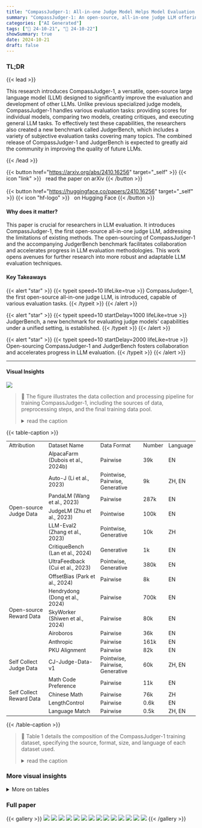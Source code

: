 ```yaml
---
title: "CompassJudger-1: All-in-one Judge Model Helps Model Evaluation and Evolution"
summary: "CompassJudger-1: An open-source, all-in-one judge LLM offering unitary scoring, model comparison, critique generation, and diverse task execution, significantly advancing LLM evaluation."
categories: ["AI Generated"]
tags: ["🔖 24-10-21", "🤗 24-10-22"]
showSummary: true
date: 2024-10-21
draft: false
---
```


### TL;DR


{{< lead >}}

This research introduces CompassJudger-1, a versatile, open-source large language model (LLM) designed to significantly improve the evaluation and development of other LLMs. Unlike previous specialized judge models, CompassJudger-1 handles various evaluation tasks: providing scores for individual models, comparing two models, creating critiques, and executing general LLM tasks.  To effectively test these capabilities, the researchers also created a new benchmark called JudgerBench, which includes a variety of subjective evaluation tasks covering many topics.  The combined release of CompassJudger-1 and JudgerBench is expected to greatly aid the community in improving the quality of future LLMs.

{{< /lead >}}


{{< button href="https://arxiv.org/abs/2410.16256" target="_self" >}}
{{< icon "link" >}} &nbsp; read the paper on arXiv
{{< /button >}}
<br><br>
{{< button href="https://huggingface.co/papers/2410.16256" target="_self" >}}
{{< icon "hf-logo" >}} &nbsp; on Hugging Face
{{< /button >}}

#### Why does it matter?
This paper is crucial for researchers in LLM evaluation. It introduces CompassJudger-1, the first open-source all-in-one judge LLM, addressing the limitations of existing methods.  The open-sourcing of CompassJudger-1 and the accompanying JudgerBench benchmark facilitates collaboration and accelerates progress in LLM evaluation methodologies. This work opens avenues for further research into more robust and adaptable LLM evaluation techniques.
#### Key Takeaways

{{< alert "star" >}}
{{< typeit speed=10 lifeLike=true >}} CompassJudger-1, the first open-source all-in-one judge LLM, is introduced, capable of various evaluation tasks. {{< /typeit >}}
{{< /alert >}}

{{< alert "star" >}}
{{< typeit speed=10 startDelay=1000 lifeLike=true >}} JudgerBench, a new benchmark for evaluating judge models' capabilities under a unified setting, is established. {{< /typeit >}}
{{< /alert >}}

{{< alert "star" >}}
{{< typeit speed=10 startDelay=2000 lifeLike=true >}} Open-sourcing CompassJudger-1 and JudgerBench fosters collaboration and accelerates progress in LLM evaluation. {{< /typeit >}}
{{< /alert >}}

------
#### Visual Insights



![](figures/figures_3_0.png)

> 🔼 The figure illustrates the data collection and processing pipeline for training CompassJudger-1, including the sources of data, preprocessing steps, and the final training data pool.
> <details>
> <summary>read the caption</summary>
> Figure 1: Training Data Collection of CompassJudger-1.
> </details>







{{< table-caption >}}
<br><table id='5' style='font-size:14px'><tr><td>Attribution</td><td>Dataset Name</td><td>Data Format</td><td>Number</td><td>Language</td></tr><tr><td rowspan="7">Open-source Judge Data</td><td>AlpacaFarm (Dubois et al., 2024b)</td><td>Pairwise</td><td>39k</td><td>EN</td></tr><tr><td>Auto-J (Li et al., 2023)</td><td>Pointwise, Pairwise, Generative</td><td>9k</td><td>ZH, EN</td></tr><tr><td>PandaLM (Wang et al., 2023)</td><td>Pairwise</td><td>287k</td><td>EN</td></tr><tr><td>JudgeLM (Zhu et al., 2023)</td><td>Pointwise</td><td>100k</td><td>EN</td></tr><tr><td>LLM-Eval2 (Zhang et al., 2023)</td><td>Pointwise, Generative</td><td>10k</td><td>ZH</td></tr><tr><td>CritiqueBench (Lan et al., 2024)</td><td>Generative</td><td>1k</td><td>EN</td></tr><tr><td>UltraFeedback (Cui et al., 2023)</td><td>Pointwise, Generative</td><td>380k</td><td>EN</td></tr><tr><td rowspan="6">Open-source Reward Data</td><td>OffsetBias (Park et al., 2024)</td><td>Pairwise</td><td>8k</td><td>EN</td></tr><tr><td>Hendrydong (Dong et al., 2024)</td><td>Pairwise</td><td>700k</td><td>EN</td></tr><tr><td>SkyWorker (Shiwen et al., 2024)</td><td>Pairwise</td><td>80k</td><td>EN</td></tr><tr><td>Airoboros</td><td>Pairwise</td><td>36k</td><td>EN</td></tr><tr><td>Anthropic</td><td>Pairwise</td><td>161k</td><td>EN</td></tr><tr><td>PKU Alignment</td><td>Pairwise</td><td>82k</td><td>EN</td></tr><tr><td>Self Collect Judge Data</td><td>CJ-Judge-Data-v1</td><td>Pointwise, Pairwise, Generative</td><td>60k</td><td>ZH, EN</td></tr><tr><td rowspan="4">Self Collect Reward Data</td><td>Math Code Preference</td><td>Pairwise</td><td>11k</td><td>EN</td></tr><tr><td>Chinese Math</td><td>Pairwise</td><td>76k</td><td>ZH</td></tr><tr><td>LengthControl</td><td>Pairwise</td><td>0.6k</td><td>EN</td></tr><tr><td>Language Match</td><td>Pairwise</td><td>0.5k</td><td>ZH, EN</td></tr></table>{{< /table-caption >}}

> 🔼 Table 1 details the composition of the CompassJudger-1 training dataset, specifying the source, format, size, and language of each dataset used.
> <details>
> <summary>read the caption</summary>
> Table 1: Training Data Construction of CompassJudger-1, Pointwise indicates that the data contains only one model's response along with the score given by the Judge model/Reward model. Pairwise indicates that the data includes responses from two models and the comparison result given by the Judge model/Reward model. Generative indicates that the data includes the Judge results as well as the reasoning process of the Judge. The number of each dataset refers to the number of candidates in the Training Data pool, not the final amount of training data.
> </details>



### More visual insights




<details>
<summary>More on tables
</summary>


{{< table-caption >}}
<br><table id='3' style='font-size:14px'><tr><td>Models</td><td>Proportion of Reward Data</td><td>RewardBench</td><td>JudgerBench</td><td>Average</td></tr><tr><td>CompassJudger-1-7B</td><td>25%</td><td>0.810</td><td>0.633</td><td>0.722</td></tr><tr><td></td><td>33%</td><td>0.812</td><td>0.646</td><td>0.729</td></tr><tr><td></td><td>50%</td><td>0.823</td><td>0.665</td><td>0.744</td></tr><tr><td></td><td>66%</td><td>0.831</td><td>0.697</td><td>0.764</td></tr><tr><td></td><td>75%</td><td>0.833</td><td>0.612</td><td>0.723</td></tr><tr><td></td><td>83%</td><td>0.834</td><td>0.438</td><td>0.636</td></tr></table>{{< /table-caption >}}
> 🔼 {{ table.description }}
> <details>
> <summary>read the caption</summary>
> {{ table.caption }}
> </details>


> The table presents the ablation study results on the performance of CompassJudger-1 with varying proportions of reward data in RewardBench and JudgerBench.


{{< table-caption >}}
<br><table id='3' style='font-size:14px'><tr><td>Models</td><td>Judge Average</td><td>AlignBench</td><td>ArenaHard</td><td>Fofo</td><td>WildBench</td><td>Sub. Average</td></tr><tr><td>CJ-1-7B-w /o G-SFT</td><td>0.693</td><td>0.590</td><td>0.487</td><td>0.750</td><td>-0.071</td><td>0.490</td></tr><tr><td>CJ-1-7B-w. G-SFT</td><td>0.697</td><td>0.624</td><td>0.562</td><td>0.740</td><td>0.015</td><td>0.528</td></tr></table>{{< /table-caption >}}
> 🔼 {{ table.description }}
> <details>
> <summary>read the caption</summary>
> {{ table.caption }}
> </details>


> The table presents an ablation study showing the impact of general SFT data on the CompassJudger model's performance across multiple evaluation benchmarks.


{{< table-caption >}}
<br><table id='3' style='font-size:14px'><tr><td>Dataset Name</td><td>Data Format</td><td>Turns</td><td>Scenario Label</td><td>Language</td></tr><tr><td>AlignBench</td><td>Pairwise</td><td>Single Turn</td><td>Daily Chat, Chinese Culture</td><td>ZH</td></tr><tr><td>ArenaHard</td><td>Pairwise</td><td>Single Turn</td><td>Daily Chat, Reasoning, Math, Code</td><td>EN</td></tr><tr><td>FoFo</td><td>Pointwise</td><td>Single Turn</td><td>Instruction Following</td><td>ZH, EN</td></tr><tr><td>WildBench</td><td>Pairwise</td><td>Single Turn, Multi Turn</td><td>Daily Chat</td><td>EN</td></tr></table>{{< /table-caption >}}
> 🔼 {{ table.description }}
> <details>
> <summary>read the caption</summary>
> {{ table.caption }}
> </details>


> Table 1 details the training data used for CompassJudger-1, specifying the source, format, size, and language of each dataset.


{{< table-caption >}}
<table id='5' style='font-size:14px'><tr><td>Models</td><td>RewardBench</td><td>I JDB-A EN</td><td>JDB-A CN</td><td>JDB-B Acc</td><td>JDB-B Corr</td><td>JudgerBench</td></tr><tr><td>Qwen2.5-7B-Chat</td><td>0.789</td><td>0.567</td><td>0.535</td><td>0.590</td><td>0.874</td><td>0.641</td></tr><tr><td>Qwen2-72B-Chat</td><td>0.822</td><td>0.588</td><td>0.584</td><td>0.625</td><td>0.935</td><td>0.683</td></tr><tr><td>Qwen2.5-72B-Chat</td><td>0.832</td><td>0.615</td><td>0.590</td><td>0.681</td><td>0.937</td><td>0.706</td></tr><tr><td>GPT-4o-0806</td><td>0.867</td><td>0.664</td><td>0.608</td><td>1</td><td>1</td><td>0.818</td></tr><tr><td>Skywork-llama3.1-8B</td><td>0.890</td><td>0.630</td><td>0.605</td><td>-</td><td>-</td><td>-</td></tr><tr><td>Selftaught-llama3.1-70B</td><td>0.900</td><td>0.443</td><td>0.570</td><td>0.598</td><td>0.869</td><td>0.620</td></tr><tr><td>CJ-1-1.5B</td><td>0.724</td><td>0.553</td><td>0.527</td><td>0.629</td><td>0.905</td><td>0.654</td></tr><tr><td>CJ-1-7B</td><td>0.831</td><td>0.570</td><td>0.583</td><td>0.687</td><td>0.948</td><td>0.697</td></tr><tr><td>CJ-1-14B</td><td>0.842</td><td>0.599</td><td>0.615</td><td>0.699</td><td>0.959</td><td>0.718</td></tr><tr><td>CJ-1-32B</td><td>0.854</td><td>0.614</td><td>0.612</td><td>0.720</td><td>0.963</td><td>0.727</td></tr></table>{{< /table-caption >}}
> 🔼 {{ table.description }}
> <details>
> <summary>read the caption</summary>
> {{ table.caption }}
> </details>


> Table 5 presents the results of various models on RewardBench and JudgerBench, showing their performance on different aspects of subjective evaluation.


{{< table-caption >}}
<table id='3' style='font-size:14px'><tr><td>Models</td><td>Chat</td><td>Chat Hard</td><td>Safety</td><td>Reasoning</td><td>Average</td></tr><tr><td>Qwen2.5-7B-Chat</td><td>0.961</td><td>0.567</td><td>0.831</td><td>0.797</td><td>0.789</td></tr><tr><td>Qwen2-72B-Chat</td><td>0.955</td><td>0.640</td><td>0.843</td><td>0.848</td><td>0.822</td></tr><tr><td>Qwen2.5-72B-Chat</td><td>0.961</td><td>0.680</td><td>0.838</td><td>0.850</td><td>0.832</td></tr><tr><td>GPT-4o-0806</td><td>0.961</td><td>0.761</td><td>0.881</td><td>0.866</td><td>0.867</td></tr><tr><td>Skywork-llama3.1-8B</td><td>0.936</td><td>0.814</td><td>0.911</td><td>0.898</td><td>0.890</td></tr><tr><td>Selftaught-llama3.1-70B</td><td>0.969</td><td>0.851</td><td>0.896</td><td>0.884</td><td>0.900</td></tr><tr><td>CJ-1-1.5B</td><td>0.964</td><td>0.495</td><td>0.781</td><td>0.656</td><td>0.724</td></tr><tr><td>CJ-1-7B</td><td>0.978</td><td>0.605</td><td>0.847</td><td>0.895</td><td>0.831</td></tr><tr><td>CJ-1-14B</td><td>0.975</td><td>0.623</td><td>0.845</td><td>0.925</td><td>0.842</td></tr><tr><td>CJ-1-32B</td><td>0.978</td><td>0.656</td><td>0.861</td><td>0.922</td><td>0.854</td></tr></table>{{< /table-caption >}}
> 🔼 {{ table.description }}
> <details>
> <summary>read the caption</summary>
> {{ table.caption }}
> </details>


> The table presents the detailed performance of various models on the RewardBench benchmark, broken down by category (Chat, Chat Hard, Safety, Reasoning) and overall average score.


{{< table-caption >}}
<table id='3' style='font-size:14px'><tr><td>Models</td><td>Teaser</td><td>AI</td><td>Roleplay</td><td>Chat</td><td>Math</td><td>Reasoning</td><td>Creation</td><td>Code</td><td>Science</td><td>Humanities</td></tr><tr><td>Qwen2.5-7B-Chat</td><td>0.54</td><td>0.59</td><td>0.59</td><td>0.46</td><td>0.69</td><td>0.43</td><td>0.61</td><td>0.65</td><td>0.58</td><td>0.52</td></tr><tr><td>Qwen2-72B-Chat</td><td>0.63</td><td>0.59</td><td>0.54</td><td>0.49</td><td>0.62</td><td>0.64</td><td>0.60</td><td>0.74</td><td>0.51</td><td>0.52</td></tr><tr><td>Qwen2.5-72B-Chat</td><td>0.68</td><td>0.57</td><td>0.57</td><td>0.47</td><td>0.78</td><td>0.64</td><td>0.58</td><td>0.75</td><td>0.61</td><td>0.52</td></tr><tr><td>GPT-4o-0806</td><td>0.82</td><td>0.53</td><td>0.62</td><td>0.61</td><td>0.83</td><td>0.67</td><td>0.67</td><td>0.73</td><td>0.64</td><td>0.55</td></tr><tr><td>Skywork-Ilama3.1-8B</td><td>0.69</td><td>0.61</td><td>0.54</td><td>0.62</td><td>0.63</td><td>0.64</td><td>0.60</td><td>0.69</td><td>0.74</td><td>0.53</td></tr><tr><td>Selftaught-llama3.1-70B</td><td>0.47</td><td>0.45</td><td>0.47</td><td>0.37</td><td>0.45</td><td>0.43</td><td>0.36</td><td>0.58</td><td>0.48</td><td>0.36</td></tr><tr><td>CJ-1-1.5B</td><td>0.42</td><td>0.56</td><td>0.56</td><td>0.43</td><td>0.66</td><td>0.47</td><td>0.55</td><td>0.78</td><td>0.64</td><td>0.44</td></tr><tr><td>CJ-1-7B</td><td>0.56</td><td>0.56</td><td>0.51</td><td>0.47</td><td>0.68</td><td>0.58</td><td>0.58</td><td>0.75</td><td>0.58</td><td>0.43</td></tr><tr><td>CJ-1-14B</td><td>0.66</td><td>0.51</td><td>0.57</td><td>0.54</td><td>0.72</td><td>0.61</td><td>0.56</td><td>0.74</td><td>0.61</td><td>0.47</td></tr><tr><td>CJ-1-32B</td><td>0.66</td><td>0.57</td><td>0.56</td><td>0.59</td><td>0.78</td><td>0.58</td><td>0.55</td><td>0.75</td><td>0.60</td><td>0.49</td></tr></table>{{< /table-caption >}}
> 🔼 {{ table.description }}
> <details>
> <summary>read the caption</summary>
> {{ table.caption }}
> </details>


> This table presents the detailed performance of various models on the English section of JudgerBench part A, broken down by task category.


{{< table-caption >}}
<table id='5' style='font-size:14px'><tr><td>Models</td><td>Teaser</td><td>AI</td><td>Roleplay</td><td>Chat</td><td>Math</td><td>Reasoning</td><td>Creation</td><td>Code</td><td>Science</td><td>Humanities</td></tr><tr><td>Qwen2.5-7B-Chat</td><td>0.46</td><td>0.58</td><td>0.36</td><td>0.45</td><td>0.70</td><td>0.53</td><td>0.52</td><td>0.53</td><td>0.52</td><td>0.64</td></tr><tr><td>Qwen2-72B-Chat</td><td>0.62</td><td>0.54</td><td>0.34</td><td>0.55</td><td>0.68</td><td>0.63</td><td>0.58</td><td>0.58</td><td>0.62</td><td>0.64</td></tr><tr><td>Qwen2.5-72B-Chat</td><td>0.65</td><td>0.47</td><td>0.49</td><td>0.47</td><td>0.71</td><td>0.60</td><td>0.57</td><td>0.58</td><td>0.69</td><td>0.60</td></tr><tr><td>GPT-4o-0806</td><td>0.77</td><td>0.56</td><td>0.51</td><td>0.53</td><td>0.67</td><td>0.66</td><td>0.63</td><td>0.58</td><td>0.62</td><td>0.58</td></tr><tr><td>Skywork-llama3.1-8B</td><td>0.62</td><td>0.58</td><td>0.58</td><td>0.59</td><td>0.63</td><td>0.58</td><td>0.60</td><td>0.61</td><td>0.60</td><td>0.61</td></tr><tr><td>Selftaught-llama3.1-70B</td><td>0.62</td><td>0.56</td><td>0.55</td><td>0.48</td><td>0.67</td><td>0.55</td><td>0.57</td><td>0.57</td><td>0.51</td><td>0.61</td></tr><tr><td>CJ-1-1.5B</td><td>0.54</td><td>0.58</td><td>0.38</td><td>0.38</td><td>0.62</td><td>0.63</td><td>0.54</td><td>0.52</td><td>0.55</td><td>0.54</td></tr><tr><td>CJ-1-7B</td><td>0.62</td><td>0.54</td><td>0.41</td><td>0.58</td><td>0.70</td><td>0.60</td><td>0.59</td><td>0.56</td><td>0.59</td><td>0.60</td></tr><tr><td>CJ-1-14B</td><td>0.69</td><td>0.61</td><td>0.51</td><td>0.55</td><td>0.71</td><td>0.68</td><td>0.60</td><td>0.58</td><td>0.61</td><td>0.65</td></tr><tr><td>CJ-1-32B</td><td>0.69</td><td>0.58</td><td>0.53</td><td>0.52</td><td>0.71</td><td>0.53</td><td>0.60</td><td>0.61</td><td>0.61</td><td>0.69</td></tr></table>{{< /table-caption >}}
> 🔼 {{ table.description }}
> <details>
> <summary>read the caption</summary>
> {{ table.caption }}
> </details>


> Table 8 presents the detailed performance of various models on the Chinese subset of the Arena component of JudgerBench, categorized by task type.


{{< table-caption >}}
<br><table id='7' style='font-size:14px'><tr><td>Models</td><td>AlignBench</td><td>Fofo</td><td>WildBench</td><td>ArenaHard</td><td>Average</td></tr><tr><td>Qwen2.5-7B-Chat</td><td>0.777</td><td>0.670</td><td>0.470</td><td>0.444</td><td>0.590</td></tr><tr><td>Qwen2-72B-Chat</td><td>0.867</td><td>0.692</td><td>0.564</td><td>0.376</td><td>0.625</td></tr><tr><td>Qwen2.5-72B-Chat</td><td>0.878</td><td>0.677</td><td>0.599</td><td>0.570</td><td>0.681</td></tr><tr><td>Selftaught-llama3.1-70B</td><td>0.755</td><td>0.627</td><td>0.538</td><td>0.472</td><td>0.598</td></tr><tr><td>CJ-1-1.5B</td><td>0.822</td><td>0.712</td><td>0.550</td><td>0.430</td><td>0.629</td></tr><tr><td>CJ-1-7B</td><td>0.816</td><td>0.783</td><td>0.564</td><td>0.586</td><td>0.687</td></tr><tr><td>CJ-1-14B</td><td>0.839</td><td>0.787</td><td>0.566</td><td>0.602</td><td>0.699</td></tr><tr><td>CJ-1-32B</td><td>0.857</td><td>0.806</td><td>0.596</td><td>0.621</td><td>0.720</td></tr></table>{{< /table-caption >}}
> 🔼 {{ table.description }}
> <details>
> <summary>read the caption</summary>
> {{ table.caption }}
> </details>


> Table 9 presents the accuracy results of different models on the JudgerBench B dataset, which includes four subjective evaluation datasets (AlignBench, FoFo, WildBench, and ArenaHard).


{{< table-caption >}}
<br><table id='3' style='font-size:14px'><tr><td>Models</td><td>AlignBench</td><td>Fofo</td><td>WildBench</td><td>ArenaHard</td><td>Average</td></tr><tr><td>Qwen2.5-7B-Chat</td><td>0.916</td><td>0.681</td><td>0.967</td><td>0.931</td><td>0.874</td></tr><tr><td>Qwen2-72B-Chat</td><td>0.937</td><td>0.889</td><td>0.976</td><td>0.936</td><td>0.935</td></tr><tr><td>Qwen2.5-72B-Chat</td><td>0.964</td><td>0.916</td><td>0.958</td><td>0.912</td><td>0.937</td></tr><tr><td>Selftaught-llama3.1-70B</td><td>0.918</td><td>0.667</td><td>0.950</td><td>0.942</td><td>0.869</td></tr><tr><td>CJ-1-1.5B</td><td>0.928</td><td>0.851</td><td>0.981</td><td>0.858</td><td>0.905</td></tr><tr><td>CJ-1-7B</td><td>0.956</td><td>0.936</td><td>0.970</td><td>0.932</td><td>0.948</td></tr><tr><td>CJ-1-14B</td><td>0.966</td><td>0.956</td><td>0.965</td><td>0.951</td><td>0.959</td></tr><tr><td>CJ-1-32B</td><td>0.973</td><td>0.951</td><td>0.954</td><td>0.975</td><td>0.963</td></tr></table>{{< /table-caption >}}
> 🔼 {{ table.description }}
> <details>
> <summary>read the caption</summary>
> {{ table.caption }}
> </details>


> This table presents the correlation results of several models on the JudgerBench B dataset, specifically focusing on the AlignBench, Fofo, WildBench, and ArenaHard subsets.


{{< table-caption >}}
<table id='2' style='font-size:16px'><tr><td>References</td></tr><tr><td>Josh Achiam, Steven Adler, Sandhini Agarwal, Lama Ahmad, Ilge Akkaya, Florencia Leoni Aleman, Diogo Almeida, Janko Altenschmidt, Sam Altman, Shyamal Anadkat, et al. Gpt-4 technical report. arXiv preprint arXiv:2303.08774, 2023.</td></tr><tr><td>Zheng Cai, Maosong Cao, Haojiong Chen, Kai Chen, Keyu Chen, Xin Chen, Xun Chen, Zehui Chen, Zhi Chen, Pei Chu, et al. Internlm2 technical report. arXiv preprint arXiv:2403.17297, 2024.</td></tr><tr><td>Wei-Lin Chiang, Lianmin Zheng, Ying Sheng, Anastasios Nikolas Angelopoulos, Tianle Li, Dacheng Li, Hao Zhang, Banghua Zhu, Michael Jordan, Joseph E Gonzalez, et al. Chatbot arena: An open platform for evaluating llms by human preference. arXiv preprint arXiv:2403.04132, 2024.</td></tr><tr><td>OpenCompass Contributors. Opencompass: A universal evaluation platform for foundation models. https: //github. com/ open- compass/ opencompass, 2023a.</td></tr><tr><td>XTuner Contributors. Xtuner: A toolkit for efficiently fine-tuning llm. https ・・ / /github.com/ InternLM/xtuner, 2023b.</td></tr><tr><td>Ganqu Cui, Lifan Yuan, Ning Ding, Guanming Yao, Wei Zhu, Yuan Ni, Guotong Xie, Zhiyuan Liu, and Maosong Sun. Ultrafeedback: Boosting language models with high- quality feedback, 2023.</td></tr><tr><td>Hanze Dong, Wei Xiong, Bo Pang, Haoxiang Wang, Han Zhao, Yingbo Zhou, Nan Jiang, Doyen Sahoo, Caiming Xiong, and Tong Zhang. Rlhf workflow: From reward modeling to online rlhf, 2024.</td></tr><tr><td>Yann Dubois, Balazs Galambosi, Percy Liang, and Tatsunori B Hashimoto. Length-controlled alpacaeval: A simple way to debias automatic evaluators. arXiv preprint arXiv:2404.04475, 2024a.</td></tr><tr><td>Yann Dubois, Chen Xuechen Li, Rohan Taori, Tianyi Zhang, Ishaan Gulrajani, Jimmy Ba, Carlos Guestrin, Percy S Liang, and Tatsunori B Hashimoto. Alpacafarm: A simulation framework for methods that learn from human feedback. Advances in Neural Information Processing Systems, 36, 2024b.</td></tr><tr><td>Pei Ke, Bosi Wen, Zhuoer Feng, Xiao Liu, Xuanyu Lei, Jiale Cheng, Shengyuan Wang, Aohan Zeng, Yuxiao Dong, Hongning Wang, et al. Critiquellm: Scaling llm-as-critic for effective and explainable evaluation of large language model generation. arXiv preprint arXiv:2311.18702, 2023.</td></tr><tr><td>Seungone Kim, Juyoung Suk, Ji Yong Cho, Shayne Longpre, Chaeeun Kim, Dongkeun Yoon, Guijin Son, Yejin Cho, Sheikh Shafayat, Jinheon Baek, et al. The biggen bench: A principled benchmark for fine-grained evaluation of language models with language models. arXiv preprint arXiv:2406.05761, 2024.</td></tr><tr><td>Nathan Lambert, Valentina Pyatkin, Jacob Morrison, LJ Miranda, Bill Yuchen Lin, Khy- athi Chandu, Nouha Dziri, Sachin Kumar, Tom Zick, Yejin Choi, et al. Rewardbench: Evaluating reward models for language modeling. arXiv preprint arXiv:2403.13787, 2024.</td></tr><tr><td>Tian Lan, Wenwei Zhang, Chen Xu, Heyan Huang, Dahua Lin, Kai Chen, and Xian-ling Mao. Criticbench: Evaluating large language models as critic. arXiv preprint arXiv:2402.13764, 2024.</td></tr><tr><td>Junlong Li, Shichao Sun, Weizhe Yuan, Run-Ze Fan, Hai Zhao, and Pengfei Liu. Generative judge for evaluating alignment. arXiv preprint arXiv:2310.05470, 2023.</td></tr><tr><td>Tianle Li, Wei-Lin Chiang, Evan Frick, Lisa Dunlap, Tianhao Wu, Banghua Zhu, Joseph E Gonzalez, and Ion Stoica. From crowdsourced data to high-quality benchmarks: Arena- hard and benchbuilder pipeline. arXiv preprint arXiv:2406.11939, 2024.</td></tr></table>{{< /table-caption >}}
> 🔼 {{ table.description }}
> <details>
> <summary>read the caption</summary>
> {{ table.caption }}
> </details>


> Table 1 details the composition of the CompassJudger-1 training dataset, specifying the source, format, size, and language of each dataset.


{{< table-caption >}}
<table id='2' style='font-size:16px'><tr><td>Bill Yuchen Lin, Yuntian Deng, Khyathi Chandu, Faeze Brahman, Abhilasha Ravichander, Valentina Pyatkin, Nouha Dziri, Ronan Le Bras, and Yejin Choi. Wildbench: Benchmark- ing llms with challenging tasks from real users in the wild. arXiv preprint arXiv:2406.04770, 2024.</td></tr><tr><td>Xiao Liu, Xuanyu Lei, Shengyuan Wang, Yue Huang, Zhuoer Feng, Bosi Wen, Jiale Cheng, Pei Ke, Yifan Xu, Weng Lam Tam, et al. Alignbench: Benchmarking chinese alignment of large language models. arXiv preprint arXiv:2311.18743, 2023.</td></tr><tr><td>Junsoo Park, Seungyeon Jwa, Meiying Ren, Daeyoung Kim, and Sanghyuk Choi. Offsetbias: Leveraging debiased data for tuning evaluators, 2024.</td></tr><tr><td>Tu Shiwen, Zhao Liang, Chris Yuhao Liu, Liang Zeng, and Yang Liu. Skywork critic model series. https : / /huggingface . co/Skywork, September 2024. URL https: / /huggingface. co/Skywork.</td></tr><tr><td>Yidong Wang, Zhuohao Yu, Zhengran Zeng, Linyi Yang, Cunxiang Wang, Hao Chen, Chaoya Jiang, Rui Xie, Jindong Wang, Xing Xie, et al. Pandalm: An automatic evaluation benchmark for llm instruction tuning optimization. arXiv preprint arXiv:2306.05087, 2023.</td></tr><tr><td>Congying Xia, Chen Xing, Jiangshu Du, Xinyi Yang, Yihao Feng, Ran Xu, Wenpeng Yin, and Caiming Xiong. Fofo: A benchmark to evaluate llms' format-following capability. arXiv preprint arXiv:2402.18667, 2024.</td></tr><tr><td>An Yang, Baosong Yang, Binyuan Hui, Bo Zheng, Bowen Yu, Chang Zhou, Chengpeng Li, Chengyuan Li, Dayiheng Liu, Fei Huang, et al. Qwen2 technical report. arXiv preprint arXiv:2407.10671, 2024.</td></tr><tr><td>Ming Zhang, Yue Zhang, Shichun Liu, Haipeng Yuan, Junzhe Wang, Yurui Dong, Jingyi Deng, Tao Gui, Qi Zhang, and Xuanjing Huang. LLMEval-2, July 2023. URL https: / /github . com/11meval/llmeval-2.</td></tr><tr><td>Lianghui Zhu, Xinggang Wang, and Xinlong Wang. Judgelm: Fine-tuned large language models are scalable judges. arXiv preprint arXiv:2310.17631, 2023.</td></tr></table>{{< /table-caption >}}
> 🔼 {{ table.description }}
> <details>
> <summary>read the caption</summary>
> {{ table.caption }}
> </details>


> Table 1 details the composition of the CompassJudger-1 training dataset, specifying the source, format, size, and language of each dataset.


</details>


### Full paper

{{< gallery >}}
<img src="paper_images/1.png" class="grid-w50 md:grid-w33 xl:grid-w25" />
<img src="paper_images/2.png" class="grid-w50 md:grid-w33 xl:grid-w25" />
<img src="paper_images/3.png" class="grid-w50 md:grid-w33 xl:grid-w25" />
<img src="paper_images/4.png" class="grid-w50 md:grid-w33 xl:grid-w25" />
<img src="paper_images/5.png" class="grid-w50 md:grid-w33 xl:grid-w25" />
<img src="paper_images/6.png" class="grid-w50 md:grid-w33 xl:grid-w25" />
<img src="paper_images/7.png" class="grid-w50 md:grid-w33 xl:grid-w25" />
<img src="paper_images/8.png" class="grid-w50 md:grid-w33 xl:grid-w25" />
<img src="paper_images/9.png" class="grid-w50 md:grid-w33 xl:grid-w25" />
<img src="paper_images/10.png" class="grid-w50 md:grid-w33 xl:grid-w25" />
<img src="paper_images/11.png" class="grid-w50 md:grid-w33 xl:grid-w25" />
<img src="paper_images/12.png" class="grid-w50 md:grid-w33 xl:grid-w25" />
<img src="paper_images/13.png" class="grid-w50 md:grid-w33 xl:grid-w25" />
<img src="paper_images/14.png" class="grid-w50 md:grid-w33 xl:grid-w25" />
{{< /gallery >}}